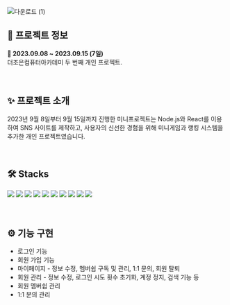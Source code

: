 
![다운로드 (1)](https://github.com/dkth1122/projectReact/assets/134511884/2df5a939-bb07-4080-a9cb-c32300d47f01)

<h2>🔎 프로젝트 정보</h2>
<div><b>📆 2023.09.08 ~ 2023.09.15 (7일)</b></div>
<div>더조은컴퓨터아카데미 두 번째 개인 프로젝트.</div>
<br>
<br>
<h2>✨ 프로젝트 소개</h2>
<div>
2023년 9월 8일부터 9월 15일까지 진행한 미니프로젝트는 Node.js와 React를 이용하여 SNS 사이트를 제작하고, 사용자의 신선한 경험을 위해 미니게임과 랭킹 시스템을 추가한 개인 프로젝트였습니다.</div>
<br>
<br>
<h2>🛠 Stacks</h2>
<div>
  <img src="https://img.shields.io/badge/java-007396?style=for-the-badge&logo=java&logoColor=white"> 
  <img src="https://img.shields.io/badge/react-61DAFB?style=for-the-badge&logo=react&logoColor=black"> 
  <img src="https://img.shields.io/badge/javascript-F7DF1E?style=for-the-badge&logo=javascript&logoColor=black"> 
  <img src="https://img.shields.io/badge/jquery-0769AD?style=for-the-badge&logo=jquery&logoColor=white">
  <img src="https://img.shields.io/badge/html5-E34F26?style=for-the-badge&logo=html5&logoColor=white"> 
  <img src="https://img.shields.io/badge/css-1572B6?style=for-the-badge&logo=css3&logoColor=white"> 
  <img src="https://img.shields.io/badge/mysql-4479A1?style=for-the-badge&logo=mysql&logoColor=white"> 
  <img src="https://img.shields.io/badge/github-181717?style=for-the-badge&logo=github&logoColor=white"> 
  <img src="https://img.shields.io/badge/fontawesome-339AF0?style=for-the-badge&logo=fontawesome&logoColor=white">

  <img src="https://img.shields.io/badge/next.js-000000?style=for-the-badge&logo=next.js&logoColor=black"> 
</div>
</div>
<br>
<br>
<h2>⚙ 기능 구현</h2>
<ul>
  <li>로그인 기능</li>
  <li>회원 가입 기능</li>
  <li>마이페이지 - 정보 수정, 멤버쉽 구독 및 관리, 1:1 문의, 회원 탈퇴 </li>
  <li>회원 관리 - 정보 수정, 로그인 시도 횟수 초기화, 계정 정지, 검색 기능 등</li>
  <li>회원 멤버쉽 관리</li>
  <li>1:1 문의 관리</li>
</ul>
<br>
